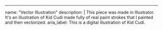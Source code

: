 ---
name: "Vector Illustration"
description: |
  This piece was made in Illustrator. It's an illustration of Kid Cudi made fully of real paint strokes that I painted and then vectorized.
aria_label: This is a digital illustration of Kid Cudi.
